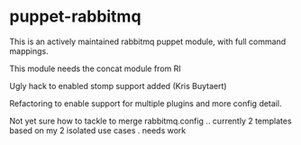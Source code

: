 puppet-rabbitmq
===============

This is an actively maintained rabbitmq puppet module, with full command
mappings.

This module needs the concat module from RI

Ugly hack to enabled stomp support added (Kris Buytaert)

Refactoring to enable support for multiple plugins and more config detail.



Not yet sure how to tackle to merge rabbitmq.config .. currently 2 templates
based on my 2 isolated use cases .  needs work 
